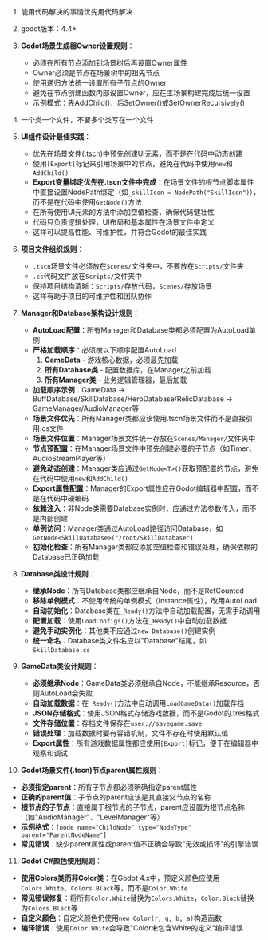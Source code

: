 1. 能用代码解决的事情优先用代码解决
2. godot版本：4.4+
3. **Godot场景生成器Owner设置规则**：
   - 必须在所有节点添加到场景树后再设置Owner属性
   - Owner必须是节点在场景树中的祖先节点
   - 使用递归方法统一设置所有子节点的Owner
   - 避免在节点创建函数内部设置Owner，应在主场景构建完成后统一设置
   - 示例模式：先AddChild()，后SetOwner()或SetOwnerRecursively()
4. 一个类一个文件，不要多个类写在一个文件
5. **UI组件设计最佳实践**：
   - 优先在场景文件(.tscn)中预先创建UI元素，而不是在代码中动态创建
   - 使用`[Export]`标记来引用场景中的节点，避免在代码中使用`new`和`AddChild()`
   - **Export变量绑定优先在.tscn文件中完成**：在场景文件的根节点脚本属性中直接设置NodePath绑定（如`_skillIcon = NodePath("SkillIcon")`），而不是在代码中使用`GetNode()`方法
   - 在所有使用UI元素的方法中添加空值检查，确保代码健壮性
   - 代码只负责逻辑处理，UI布局和基本属性在场景文件中定义
   - 这样可以提高性能、可维护性，并符合Godot的最佳实践
6. **项目文件组织规则**：
   - `.tscn`场景文件必须放在`Scenes/`文件夹中，不要放在`Scripts/`文件夹
   - `.cs`代码文件放在`Scripts/`文件夹中
   - 保持项目结构清晰：`Scripts/`存放代码，`Scenes/`存放场景
   - 这样有助于项目的可维护性和团队协作

7. **Manager和Database架构设计规则**：
   - **AutoLoad配置**：所有Manager和Database类都必须配置为AutoLoad单例
   - **严格加载顺序**：必须按以下顺序配置AutoLoad
     1. **GameData** - 游戏核心数据，必须最先加载
     2. **所有Database类** - 配置数据库，在Manager之前加载
     3. **所有Manager类** - 业务逻辑管理器，最后加载
   - **加载顺序示例**：GameData → BuffDatabase/SkillDatabase/HeroDatabase/RelicDatabase → GameManager/AudioManager等
   - **场景文件优先**：所有Manager类都应该使用.tscn场景文件而不是直接引用.cs文件
   - **场景文件位置**：Manager场景文件统一存放在`Scenes/Manager/`文件夹中
   - **节点预配置**：在Manager场景文件中预先创建必要的子节点（如Timer、AudioStreamPlayer等）
   - **避免动态创建**：Manager类应通过`GetNode<T>()`获取预配置的节点，避免在代码中使用`new`和`AddChild()`
   - **Export属性配置**：Manager的Export属性应在Godot编辑器中配置，而不是在代码中硬编码
   - **依赖注入**：非Node类需要Database实例时，应通过方法参数传入，而不是内部创建
   - **单例访问**：Manager类通过AutoLoad路径访问Database，如`GetNode<SkillDatabase>("/root/SkillDatabase")`
   - **初始化检查**：所有Manager类都应添加空值检查和错误处理，确保依赖的Database已正确加载

8. **Database类设计规则**：
   - **继承Node**：所有Database类都应继承自Node，而不是RefCounted
   - **移除单例模式**：不使用传统的单例模式（Instance属性），改用AutoLoad
   - **自动初始化**：Database类在`_Ready()`方法中自动加载配置，无需手动调用
   - **配置加载**：使用`LoadConfigs()`方法在`_Ready()`中自动加载数据
   - **避免手动实例化**：其他类不应通过`new Database()`创建实例
   - **统一命名**：Database类文件名应以"Database"结尾，如`SkillDatabase.cs`

9. **GameData类设计规则**：
   - **必须继承Node**：GameData类必须继承自Node，不能继承Resource，否则AutoLoad会失败
   - **自动加载数据**：在`_Ready()`方法中自动调用`LoadGameData()`加载存档
   - **JSON存储格式**：使用JSON格式存储游戏数据，而不是Godot的.tres格式
   - **文件存储位置**：存档文件保存在`user://savegame.save`
   - **错误处理**：加载数据时要有容错机制，文件不存在时使用默认值
   - **Export属性**：所有游戏数据属性都应使用`[Export]`标记，便于在编辑器中观察和调试

10. **Godot场景文件(.tscn)节点parent属性规则**：
   - **必须指定parent**：所有子节点都必须明确指定parent属性
   - **正确的parent值**：子节点的parent应该是其直接父节点的名称
   - **根节点的子节点**：直接属于根节点的子节点，parent应设置为根节点名称（如"AudioManager"、"LevelManager"等）
   - **示例格式**：`[node name="ChildNode" type="NodeType" parent="ParentNodeName"]`
   - **常见错误**：缺少parent属性或parent值不正确会导致"无效或损坏"的引擎错误

11. **Godot C#颜色使用规则**：
   - **使用Colors类而非Color类**：在Godot 4.x中，预定义颜色应使用`Colors.White`、`Colors.Black`等，而不是`Color.White`
   - **常见错误修复**：将所有`Color.White`替换为`Colors.White`，`Color.Black`替换为`Colors.Black`等
   - **自定义颜色**：自定义颜色仍使用`new Color(r, g, b, a)`构造函数
   - **编译错误**：使用`Color.White`会导致"Color未包含White的定义"编译错误